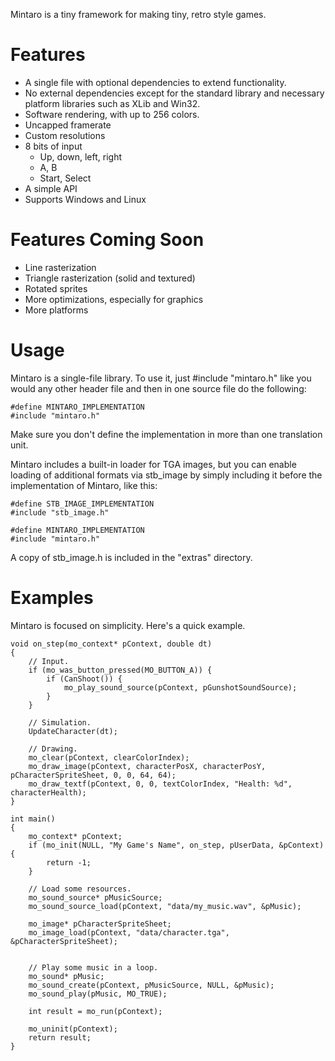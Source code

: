 Mintaro is a tiny framework for making tiny, retro style games.

Features
========
- A single file with optional dependencies to extend functionality.
- No external dependencies except for the standard library and necessary platform libraries such as XLib and Win32.
- Software rendering, with up to 256 colors.
- Uncapped framerate
- Custom resolutions
- 8 bits of input
  - Up, down, left, right
  - A, B
  - Start, Select
- A simple API
- Supports Windows and Linux


Features Coming Soon
====================
- Line rasterization
- Triangle rasterization (solid and textured)
- Rotated sprites
- More optimizations, especially for graphics
- More platforms


Usage
=====
Mintaro is a single-file library. To use it, just #include "mintaro.h" like you would any other header file and then
in one source file do the following:

    #define MINTARO_IMPLEMENTATION
    #include "mintaro.h"
    
Make sure you don't define the implementation in more than one translation unit.

Mintaro includes a built-in loader for TGA images, but you can enable loading of additional formats via stb_image by
simply including it before the implementation of Mintaro, like this:

    #define STB_IMAGE_IMPLEMENTATION
    #include "stb_image.h"
    
    #define MINTARO_IMPLEMENTATION
    #include "mintaro.h"
    
A copy of stb_image.h is included in the "extras" directory.


Examples
========
Mintaro is focused on simplicity. Here's a quick example.

```
void on_step(mo_context* pContext, double dt)
{
    // Input.
    if (mo_was_button_pressed(MO_BUTTON_A)) {
        if (CanShoot()) {
            mo_play_sound_source(pContext, pGunshotSoundSource);
        }
    }
    
    // Simulation.
    UpdateCharacter(dt);

    // Drawing.
    mo_clear(pContext, clearColorIndex);
    mo_draw_image(pContext, characterPosX, characterPosY, pCharacterSpriteSheet, 0, 0, 64, 64);
    mo_draw_textf(pContext, 0, 0, textColorIndex, "Health: %d", characterHealth);
}

int main()
{
    mo_context* pContext;
    if (mo_init(NULL, "My Game's Name", on_step, pUserData, &pContext) {
        return -1;
    }
    
    // Load some resources.
    mo_sound_source* pMusicSource;
    mo_sound_source_load(pContext, "data/my_music.wav", &pMusic);
    
    mo_image* pCharacterSpriteSheet;
    mo_image_load(pContext, "data/character.tga", &pCharacterSpriteSheet);
    
    
    // Play some music in a loop.
    mo_sound* pMusic;
    mo_sound_create(pContext, pMusicSource, NULL, &pMusic);
    mo_sound_play(pMusic, MO_TRUE);
    
    int result = mo_run(pContext);
    
    mo_uninit(pContext);
    return result;
}
```